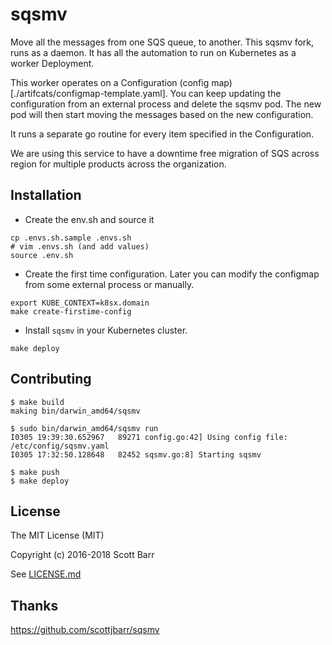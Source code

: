 # sqsmv

Move all the messages from one SQS queue, to another. This sqsmv fork, runs as a daemon. It has all the automation to run on Kubernetes as a worker Deployment.

This worker operates on a Configuration (config map)[./artifcats/configmap-template.yaml]. You can keep updating the configuration from an external process and delete the sqsmv pod. The new pod will then start moving the messages based on the new configuration.

It runs a separate go routine for every item specified in the Configuration.

We are using this service to have a downtime free migration of SQS across region for multiple products across the organization.

## Installation

- Create the env.sh and source it
```
cp .envs.sh.sample .envs.sh
# vim .envs.sh (and add values)
source .env.sh
```

- Create the first time configuration. Later you can modify the configmap from some external process or manually.
```
export KUBE_CONTEXT=k8sx.domain
make create-firstime-config
```

- Install `sqsmv` in your Kubernetes cluster.
```
make deploy
```

## Contributing
```
$ make build
making bin/darwin_amd64/sqsmv

$ sudo bin/darwin_amd64/sqsmv run
I0305 19:39:30.652967   89271 config.go:42] Using config file: /etc/config/sqsmv.yaml
I0305 17:32:50.128648   82452 sqsmv.go:8] Starting sqsmv

$ make push
$ make deploy
```

## License

The MIT License (MIT)

Copyright (c) 2016-2018 Scott Barr

See [LICENSE.md](LICENSE.md)

## Thanks

https://github.com/scottjbarr/sqsmv
